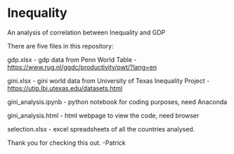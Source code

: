 # Inequality
An analysis of correlation between Inequality and GDP

There are five files in this repository:

gdp.xlsx - gdp data from Penn World Table - https://www.rug.nl/ggdc/productivity/pwt/?lang=en

gini.xlsx - gini world data from University of Texas Inequality Project - https://utip.lbj.utexas.edu/datasets.html

gini_analysis.ipynb - python notebook for coding purposes, need Anaconda

gini_analysis.html - html webpage to view the code, need browser

selection.xlsx - excel spreadsheets of all the countries analysed.

Thank you for checking this out. 
-Patrick

